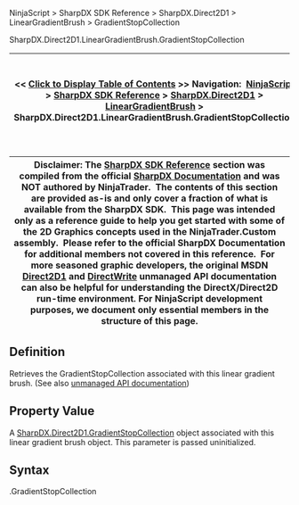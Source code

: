 ﻿
NinjaScript > SharpDX SDK Reference > SharpDX.Direct2D1 > LinearGradientBrush > GradientStopCollection

SharpDX.Direct2D1.LinearGradientBrush.GradientStopCollection

| << [Click to Display Table of Contents](sharpdx_direct2d1_lineargradientbrush_gradientstopcollection.md) >> **Navigation:**     [NinjaScript](ninjascript-1.md) > [SharpDX SDK Reference](sharpdx_sdk_reference-1.md) > [SharpDX.Direct2D1](sharpdx_direct2d1-1.md) > [LinearGradientBrush](sharpdx_direct2d1_lineargradientbrush-1.md) > SharpDX.Direct2D1.LinearGradientBrush.GradientStopCollection | [Previous page](sharpdx_direct2d1_lineargradientbrush_endpoint-1.md) [Return to chapter overview](sharpdx_direct2d1_lineargradientbrush-1.md) [Next page](sharpdx_direct2d1_lineargradientbrush_startpoint-1.md) |
| --- | --- |

| Disclaimer: The [SharpDX SDK Reference](sharpdx_sdk_reference-1.md) section was compiled from the official [SharpDX Documentation](http://sharpdx.org/) and was NOT authored by NinjaTrader.  The contents of this section are provided as-is and only cover a fraction of what is available from the SharpDX SDK.  This page was intended only as a reference guide to help you get started with some of the 2D Graphics concepts used in the NinjaTrader.Custom assembly.  Please refer to the official SharpDX Documentation for additional members not covered in this reference.  For more seasoned graphic developers, the original MSDN [Direct2D1](https://msdn.microsoft.com/en-us/library/windows/desktop/dd370990.aspx) and [DirectWrite](https://msdn.microsoft.com/en-us/library/windows/desktop/dd368038.aspx) unmanaged API documentation can also be helpful for understanding the DirectX/Direct2D run-time environment. For NinjaScript development purposes, we document only essential members in the structure of this page. |
| --- |

## Definition
 Retrieves the GradientStopCollection associated with this linear gradient brush.
(See also [unmanaged API documentation](https://msdn.microsoft.com/en-us/library/dd371492.aspx))
 
## Property Value
A [SharpDX.Direct2D1.GradientStopCollection](sharpdx_direct2d1_gradientstopcollection-1.md) object associated with this linear gradient brush object. This parameter is passed uninitialized. 
 
## Syntax
<LinearGradientBrush>.GradientStopCollection
